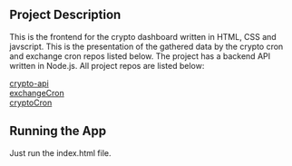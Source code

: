 ## Project Description

This is the frontend for the crypto dashboard written in HTML, CSS and javscript. This is the presentation of the gathered data by the crypto cron and exchange cron repos listed below. The project has a backend API written in Node.js. All project repos are listed below:<br/>

[crypto-api](https://github.com/EstianD/crypto-api)<br/> [exchangeCron](https://github.com/EstianD/exchange-cron-no-express)<br/>
[cryptoCron](https://github.com/EstianD/crypto-cron-no-express)<br/>

## Running the App

Just run the index.html file.
